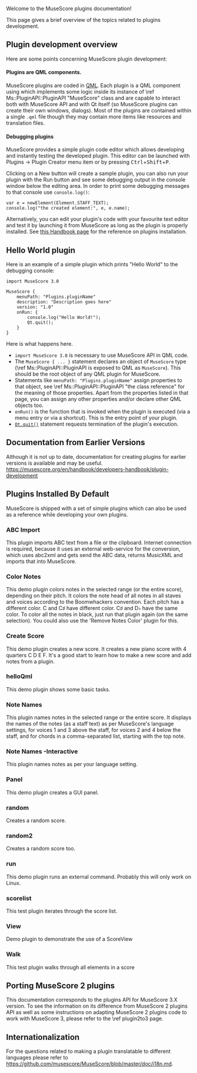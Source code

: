 Welcome to the MuseScore plugins documentation!

This page gives a brief overview of the topics related to plugins development.

## Plugin development overview

Here are some points concerning MuseScore plugin development:

#### Plugins are QML components.
MuseScore plugins are coded in
[QML](https://doc.qt.io/qt-5/qmlapplications.html#what-is-qml).
Each plugin is a QML component using which implements some logic inside its
instance of \ref Ms::PluginAPI::PluginAPI "MuseScore" class and are capable to
interact both with MuseScore API and with Qt itself (so MuseScore plugins can
create their own windows, dialogs). Most of the plugins are contained within a
single `.qml` file though they may contain more items like resources and
translation files.

#### Debugging plugins
MuseScore provides a simple plugin code editor which allows developing and
instantly testing the developed plugin. This editor can be launched with Plugins →
Plugin Creator menu item or by pressing
<kbd>Ctrl</kbd>+<kbd>Shift</kbd>+<kbd>P</kbd>.

Clicking on a New button will create a sample plugin, you can also run your
plugin with the Run button and see some debugging output in the console window below
the editing area. In order to print some debugging messages to that console use
`console.log()`:
```
var e = newElement(Element.STAFF_TEXT);
console.log("the created element:", e, e.name);
```

Alternatively, you can edit your plugin's code with your favourite text editor
and test it by launching it from MuseScore as long as the plugin is properly
installed. See [this Handbook
page](https://handbook.musescore.org/customization/plugins)
for the reference on plugins installation.

## Hello World plugin

Here is an example of a simple plugin which prints "Hello World" to the
debugging console:
```
import MuseScore 3.0

MuseScore {
    menuPath: "Plugins.pluginName"
    description: "Description goes here"
    version: "1.0"
    onRun: {
        console.log("Hello World!");
        Qt.quit();
    }
}
```

Here is what happens here.

- `import MuseScore 3.0` is necessary to use MuseScore API in QML code.
- The `MuseScore { ... }` statement declares an object of `MuseScore` type (\ref
Ms::PluginAPI::PluginAPI is exposed to QML as `MuseScore`). This should be
the root object of any QML plugin for MuseScore.
- Statements like `menuPath: "Plugins.pluginName"` assign properties to that
object, see \ref
Ms::PluginAPI::PluginAPI "the class reference" for the meaning of those
properties. Apart from the properties listed in that page, you can assign any
other properties and/or declare other QML objects too.
- `onRun()` is the function that is invoked when the plugin is executed (via a
menu entry or via a shortcut). This is the entry point of your plugin.
- [`Qt.quit()`](https://doc.qt.io/qt-5/qml-qtqml-qt.html#quit-method) statement
requests termination of the plugin's execution.

## Documentation from Earlier Versions
Although it is not up to date, documentation for creating plugins for earlier versions is available and may be useful.
https://musescore.org/en/handbook/developers-handbook/plugin-development


## Plugins Installed By Default
MuseScore is shipped with a set of simple plugins which can also be used as
a reference while developing your own plugins.

### ABC Import
This plugin imports ABC text from a file or the clipboard. Internet connection is required, because it uses an external web-service for the conversion, which uses abc2xml and gets send the ABC data, returns MusicXML and imports that into MuseScore.

### Color Notes
This demo plugin colors notes in the selected range (or the entire score), depending on their pitch. It colors the note head of all notes in all staves and voices according to the Boomwhackers convention. Each pitch has a different color. C and C♯ have different color. C♯ and D♭ have the same color.
To color all the notes in black, just run that plugin again (on the same selection). You could also use the 'Remove Notes Color' plugin for this.

### Create Score
This demo plugin creates a new score. It creates a new piano score with 4 quarters C D E F. It's a good start to learn how to make a new score and add notes from a plugin.

### helloQml
This demo plugin shows some basic tasks.

### Note Names
This plugin names notes in the selected range or the entire score. It displays the names of the notes (as a staff text) as per MuseScore's language settings, for voices 1 and 3 above the staff, for voices 2 and 4 below the staff, and for chords in a comma-separated list, starting with the top note.

### Note Names -Interactive
This plugin names notes as per your language setting.

### Panel
This demo plugin creates a GUI panel.

### random
Creates a random score.

### random2
Creates a random score too.

### run
This demo plugin runs an external command. Probably this will only work on Linux.

### scorelist
This test plugin iterates through the score list.

### View
Demo plugin to demonstrate the use of a ScoreView

### Walk
This test plugin walks through all elements in a score


## Porting MuseScore 2 plugins
This documentation corresponds to the plugins API for MuseScore 3.X version.
To see the information on its difference from MuseScore 2 plugins API as well
as some instructions on adapting MuseScore 2 plugins code to work with
MuseScore 3, please refer to the \ref plugin2to3 page.

## Internationalization
For the questions related to making a plugin translatable to different languages
please refer to https://github.com/musescore/MuseScore/blob/master/doc/i18n.md.
